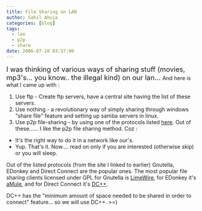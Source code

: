 ```yaml
---
title: File Sharing on LAN
author: Sahil Ahuja
categories: [blog]
tags:
  - lan
  - p2p
  - share
date: 2006-07-10 03:57:00
---
```


<span style="font-size:130%;">I was thinking of various ways of sharing stuff (movies, mp3's... you know.. the illegal kind) on our lan... </span>
And here is what I came up with :

1.  Use ftp - Create ftp servers, have a central site having the list of these servers.
2.  Use nothing - a revolutionary way of simply sharing through windows "share file" feature and setting up samba servers in linux.
3.  Use p2p file-sharing - by using one of the protocols listed [here](http://en.wikipedia.org/wiki/File-sharing_program#List_of_file_sharing_protocols).
Out of these...... I like the p2p file sharing method. Coz :

*   It's the right way to do it in a network like our's.
*   Yup. That's it.
Now.... read on only if you are interested (otherwise skip) or you will sleep.

Out of the listed protocols (from the site I linked to earlier) Gnutella, EDonkey and Direct Connect are the popular ones.
The most popular file sharing clients licensed under GPL for Gnutella is [LimeWire](http://en.wikipedia.org/wiki/Limewire), for EDonkey it's [aMule](http://en.wikipedia.org/wiki/AMule), and for Direct Connect it's [DC++](http://en.wikipedia.org/wiki/DC%2B%2B).

DC++ has the "minimum amount of space needed to be shared in order to connect" feature... so we will use DC++. &gt;=)